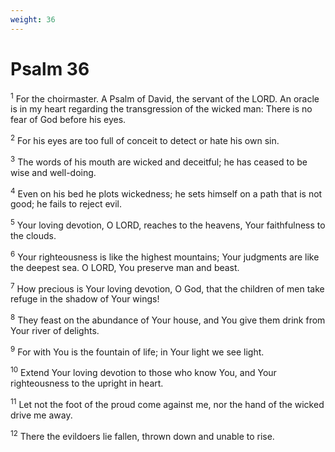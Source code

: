 ```yaml
---
weight: 36
---
```


# Psalm 36

<sup>1</sup> For the choirmaster. A Psalm of David, the servant of the LORD. An oracle is in my heart regarding the transgression of the wicked man: There is no fear of God before his eyes. 

<sup>2</sup> For his eyes are too full of conceit to detect or hate his own sin. 

<sup>3</sup> The words of his mouth are wicked and deceitful; he has ceased to be wise and well-doing. 

<sup>4</sup> Even on his bed he plots wickedness; he sets himself on a path that is not good; he fails to reject evil. 

<sup>5</sup> Your loving devotion, O LORD, reaches to the heavens, Your faithfulness to the clouds. 

<sup>6</sup> Your righteousness is like the highest mountains; Your judgments are like the deepest sea. O LORD, You preserve man and beast. 

<sup>7</sup> How precious is Your loving devotion, O God, that the children of men take refuge in the shadow of Your wings! 

<sup>8</sup> They feast on the abundance of Your house, and You give them drink from Your river of delights. 

<sup>9</sup> For with You is the fountain of life; in Your light we see light. 

<sup>10</sup> Extend Your loving devotion to those who know You, and Your righteousness to the upright in heart. 

<sup>11</sup> Let not the foot of the proud come against me, nor the hand of the wicked drive me away. 

<sup>12</sup> There the evildoers lie fallen, thrown down and unable to rise. 


